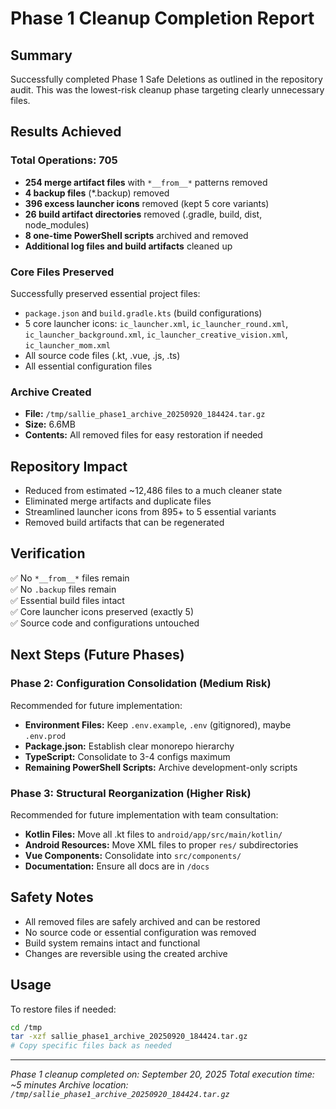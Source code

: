# Phase 1 Cleanup Completion Report

## Summary
Successfully completed Phase 1 Safe Deletions as outlined in the repository audit. This was the lowest-risk cleanup phase targeting clearly unnecessary files.

## Results Achieved

### Total Operations: 705
- **254 merge artifact files** with `*__from__*` patterns removed
- **4 backup files** (*.backup) removed  
- **396 excess launcher icons** removed (kept 5 core variants)
- **26 build artifact directories** removed (.gradle, build, dist, node_modules)
- **8 one-time PowerShell scripts** archived and removed
- **Additional log files and build artifacts** cleaned up

### Core Files Preserved
Successfully preserved essential project files:
- `package.json` and `build.gradle.kts` (build configurations)
- 5 core launcher icons: `ic_launcher.xml`, `ic_launcher_round.xml`, `ic_launcher_background.xml`, `ic_launcher_creative_vision.xml`, `ic_launcher_mom.xml`
- All source code files (.kt, .vue, .js, .ts)
- All essential configuration files

### Archive Created
- **File:** `/tmp/sallie_phase1_archive_20250920_184424.tar.gz`
- **Size:** 6.6MB
- **Contents:** All removed files for easy restoration if needed

## Repository Impact
- Reduced from estimated ~12,486 files to a much cleaner state
- Eliminated merge artifacts and duplicate files
- Streamlined launcher icons from 895+ to 5 essential variants
- Removed build artifacts that can be regenerated

## Verification
✅ No `*__from__*` files remain  
✅ No `.backup` files remain  
✅ Essential build files intact  
✅ Core launcher icons preserved (exactly 5)  
✅ Source code and configurations untouched  

## Next Steps (Future Phases)

### Phase 2: Configuration Consolidation (Medium Risk)
Recommended for future implementation:
- **Environment Files:** Keep `.env.example`, `.env` (gitignored), maybe `.env.prod`
- **Package.json:** Establish clear monorepo hierarchy  
- **TypeScript:** Consolidate to 3-4 configs maximum
- **Remaining PowerShell Scripts:** Archive development-only scripts

### Phase 3: Structural Reorganization (Higher Risk)
Recommended for future implementation with team consultation:
- **Kotlin Files:** Move all .kt files to `android/app/src/main/kotlin/`
- **Android Resources:** Move XML files to proper `res/` subdirectories
- **Vue Components:** Consolidate into `src/components/`
- **Documentation:** Ensure all docs are in `/docs`

## Safety Notes
- All removed files are safely archived and can be restored
- No source code or essential configuration was removed
- Build system remains intact and functional
- Changes are reversible using the created archive

## Usage
To restore files if needed:
```bash
cd /tmp
tar -xzf sallie_phase1_archive_20250920_184424.tar.gz
# Copy specific files back as needed
```

---
*Phase 1 cleanup completed on: September 20, 2025*
*Total execution time: ~5 minutes*
*Archive location: `/tmp/sallie_phase1_archive_20250920_184424.tar.gz`*